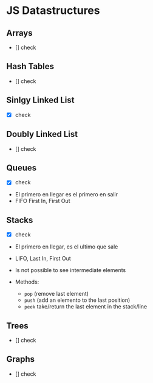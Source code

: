 # JS Datastructures

## Arrays
- [] check

## Hash Tables
- [] check

## Sinlgy Linked List
- [x] check

## Doubly Linked List
- [] check

## Queues
- [x] check
- El primero en llegar es el primero en salir 
- FIFO First In, First Out 

## Stacks
- [x] check
- El primero en llegar, es el ultimo que sale
- LIFO, Last In, First Out 
- Is not possible to see intermediate elements

- Methods: 
    - `pop` (remove last element)
    - `push` (add an elemento to the last position)
    - `peek` take/return the last element in the stack/line

## Trees
- [] check

## Graphs
- [] check
